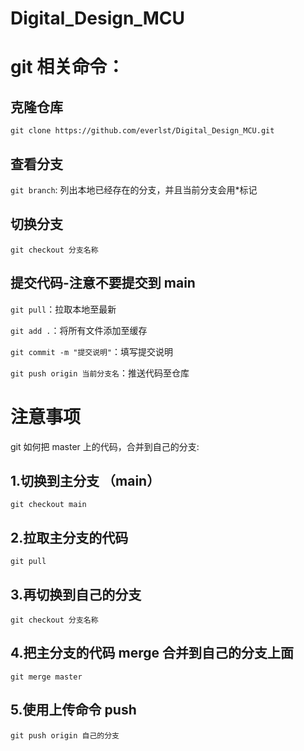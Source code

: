 # Digital_Design_MCU

# git 相关命令：

## 克隆仓库

`git clone https://github.com/everlst/Digital_Design_MCU.git`

## 查看分支

`git branch`: 列出本地已经存在的分支，并且当前分支会用\*标记

## 切换分支

`git checkout 分支名称`

## 提交代码-注意不要提交到 main

`git pull`：拉取本地至最新

`git add .`：将所有文件添加至缓存

`git commit -m "提交说明"`：填写提交说明

`git push origin 当前分支名`：推送代码至仓库

# 注意事项

git 如何把 master 上的代码，合并到自己的分支:

## 1.切换到主分支 （main）

`git checkout main`

## 2.拉取主分支的代码

`git pull`

## 3.再切换到自己的分支

`git checkout 分支名称`

## 4.把主分支的代码 merge 合并到自己的分支上面

`git merge master`

## 5.使用上传命令 push

`git push origin 自己的分支`
